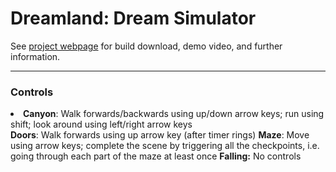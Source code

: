 <h1> Dreamland: Dream Simulator</h1>
See <a href="https://ccrma.stanford.edu/~jjmills/Repo/Dreamland.html">project webpage</a> for build download, demo video, and further information.

------------
<h3> Controls </h3>
<li><strong>Canyon</strong>: Walk forwards/backwards using up/down arrow keys; run using
shift; look around using left/right arrow keys</li>
<strong>Doors</strong>: Walk forwards using up arrow key (after timer rings)</li>
<strong>Maze</strong>: Move using arrow keys; complete the scene by triggering all the
checkpoints, i.e. going through each part of the maze at least once</li>
<strong>Falling:</strong> No controls</li>